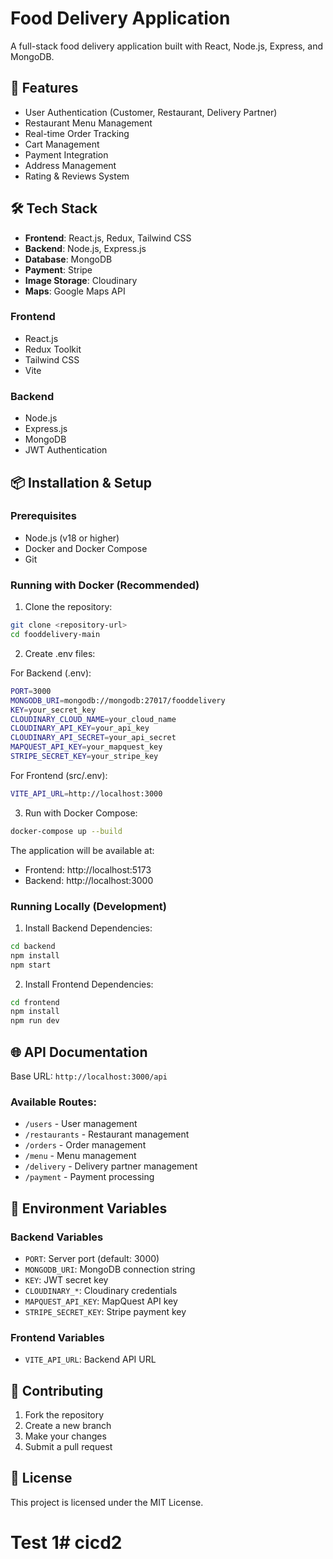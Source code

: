 # Food Delivery Application

A full-stack food delivery application built with React, Node.js, Express, and MongoDB.

## 🚀 Features

- User Authentication (Customer, Restaurant, Delivery Partner)
- Restaurant Menu Management
- Real-time Order Tracking
- Cart Management
- Payment Integration
- Address Management
- Rating & Reviews System

## 🛠️ Tech Stack
- **Frontend**: React.js, Redux, Tailwind CSS
- **Backend**: Node.js, Express.js
- **Database**: MongoDB
- **Payment**: Stripe
- **Image Storage**: Cloudinary
- **Maps**: Google Maps API

### Frontend
- React.js
- Redux Toolkit
- Tailwind CSS
- Vite

### Backend
- Node.js
- Express.js
- MongoDB
- JWT Authentication

## 📦 Installation & Setup

### Prerequisites
- Node.js (v18 or higher)
- Docker and Docker Compose
- Git

### Running with Docker (Recommended)

1. Clone the repository:
```bash
git clone <repository-url>
cd fooddelivery-main
```

2. Create .env files:

For Backend (.env):
```bash
PORT=3000
MONGODB_URI=mongodb://mongodb:27017/fooddelivery
KEY=your_secret_key
CLOUDINARY_CLOUD_NAME=your_cloud_name
CLOUDINARY_API_KEY=your_api_key
CLOUDINARY_API_SECRET=your_api_secret
MAPQUEST_API_KEY=your_mapquest_key
STRIPE_SECRET_KEY=your_stripe_key
```

For Frontend (src/.env):
```bash
VITE_API_URL=http://localhost:3000
```

3. Run with Docker Compose:
```bash
docker-compose up --build
```

The application will be available at:
- Frontend: http://localhost:5173
- Backend: http://localhost:3000

### Running Locally (Development)

1. Install Backend Dependencies:
```bash
cd backend
npm install
npm start
```

2. Install Frontend Dependencies:
```bash
cd frontend
npm install
npm run dev
```

## 🌐 API Documentation

Base URL: `http://localhost:3000/api`

### Available Routes:
- `/users` - User management
- `/restaurants` - Restaurant management
- `/orders` - Order management
- `/menu` - Menu management
- `/delivery` - Delivery partner management
- `/payment` - Payment processing

## 🔑 Environment Variables

### Backend Variables
- `PORT`: Server port (default: 3000)
- `MONGODB_URI`: MongoDB connection string
- `KEY`: JWT secret key
- `CLOUDINARY_*`: Cloudinary credentials
- `MAPQUEST_API_KEY`: MapQuest API key
- `STRIPE_SECRET_KEY`: Stripe payment key

### Frontend Variables
- `VITE_API_URL`: Backend API URL

## 👥 Contributing

1. Fork the repository
2. Create a new branch
3. Make your changes
4. Submit a pull request

## 📝 License

This project is licensed under the MIT License.


# Test 1#   c i c d 2  
 
